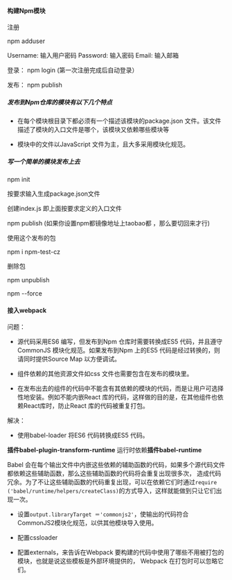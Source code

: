 #### 构建Npm模块

注册

npm adduser

Username: 输入用户密码
Password: 输入密码
Email: 输入邮箱

登录： 
npm login  (第一次注册完成后自动登录）

发布： 
npm publish

##### 发布到Npm仓库的模块有以下几个特点

+ 在每个模块根目录下都必须有一个描述该模块的package.json 文件。该文件描述了模块的入口文件是哪个，该模块又依赖哪些模块等

+ 模块中的文件以JavaScript 文件为主，且大多采用模块化规范。

##### 写一个简单的模块发布上去

npm init

按要求输入生成package.json文件

创建index.js 即上面按要求定义的入口文件

npm publish (如果你设置npm都镜像地址上taobao都 ，那么要切回来才行)

使用这个发布的包

npm i npm-test-cz

删除包

npm unpublish

npm --force


#### 接入webpack

问题： 

+ 源代码采用ES6 编写，但发布到Npm 仓库时需要转换成ES5 代码，并且遵守CommonJS 模块化规范。如果发布到Npm 上的ES5 代码是经过转换的，则请同时提供Source Map 以方便调试。

+ 组件依赖的其他资源文件如css 文件也需要包含在发布的模块里。

+ 在发布出去的组件的代码中不能含有其依赖的模块的代码，而是让用户可选择性地安装。例如不能内嵌React 库的代码，这样做的目的是，在其他组件也依赖React库时，防止React 库的代码被重复打包。


解决：

+ 使用babel-loader 将ES6 代码转换成ES5 代码。

**插件babel-plugin-transform-runtime**
运行时依赖**插件babel-runtime** 

Babel 会在每个输出文件中内嵌这些依赖的辅助函数的代码，如果多个源代码文件都依赖这些辅助函数，那么这些辅助函数的代码将会重复出现很多次， 造成代码冗余。为了不让这些辅助函数的代码重复出现，可以在依赖它们时通过`require ('babel/runtime/helpers/createClass)`的方式导入，这样就能做到只让它们出现一次。

+ 设置`output.libraryTarget ＝'commonjs2'`，使输出的代码符合CommonJS2模块化规范，以供其他模块导入使用。

+ 配置cssloader

+ 配置externals，来告诉在Webpack 要构建的代码中使用了哪些不用被打包的模块，也就是说这些模板是外部环境提供的， Webpack 在打包时可以忽略它们。



